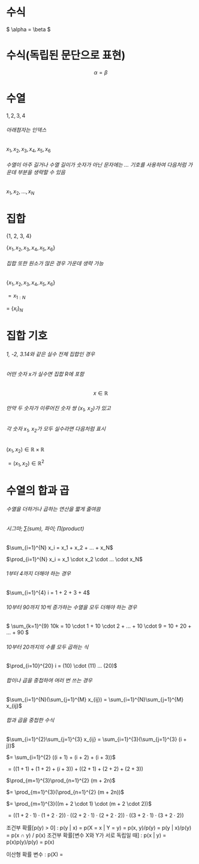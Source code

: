 

# 수식
$ \alpha = \beta $

# 수식(독립된 문단으로 표현)
$$ \alpha = \beta $$

# 수열
$1, 2, 3, 4$

###### 아래첨자는 인덱스
$x_1, x_2, x_3, x_4, x_5, x_6$

###### 수열이 아주 길거나 수열 길이가 숫자가 아닌 문자에는 ... 기호를 사용하여 다음처럼 가운데 부분을 생략할 수 있음
$x_1, x_2, ..., x_N$

# 집합
{1, 2, 3, 4}

{$x_1, x_2, x_3, x_4, x_5, x_6$}

###### 집합 또한 원소가 많은 경우 가운데 생략 가능
{$x_1, x_2, x_3, x_4, x_5, x_6$}

$= x_{1:N}$

$=$ {$x_i$}$_{N}$

# 집합 기호

###### 1, -2, 3.14와 같은 실수 전체 집합인 경우
###### 어떤 숫자 x가 실수면 집합 R에 포함
$$ x \in \mathbb{R} $$

###### 만약 두 숫자가 이루어진 숫자 쌍 (x<sub>1</sub>, x<sub>2</sub>)가 있고
###### 각 숫자 x<sub>1</sub>, x<sub>2</sub>가 모두 실수라면 다음처럼 표시
$(x_1, x_2) \in \mathbb{R} \times \mathbb{R}$

$=(x_1 , x_2) \in \mathbb{R}^2$

# 수열의 합과 곱
###### 수열을 더하거나 곱하는 연산을 짧게 줄여씀
###### 시그마; ∑(sum), 파이; ∏(product)
$\sum_{i=1}^{N} x_i = x_1 + x_2 + ... + x_N$

$\prod_{i=1}^{N} x_i = x_1 \cdot x_2 \cdot ... \cdot x_N$

###### 1부터 4까지 더해야 하는 경우
$\sum_{i=1}^{4} i = 1 + 2 + 3 + 4$

###### 10부터 90까지 10씩 증가하는 수열을 모두 더해야 하는 경우
$
\sum_{k=1}^{9} 10k = 10 \cdot 1 + 10 \cdot 2 + ... + 10 \cdot 9
= 10 + 20 + ... + 90
$

###### 10부터 20까지의 수를 모두 곱하는 식
$\prod_{i=10}^{20} i = (10) \cdot (11) ... (20)$

###### 합이나 곱을 중첩하여 여러 번 쓰는 경우
$\sum_{i=1}^{N}(\sum_{j=1}^{M} x_{ij}) = \sum_{i=1}^{N}\sum_{j=1}^{M} x_{ij}$

###### 합과 곱을 중첩한 수식
$\sum_{i=1}^{2}\sum_{j=1}^{3} x_{ij} = \sum_{i=1}^{3}(\sum_{j=1}^{3} (i + j))$

$= \sum_{i=1}^{2} ((i + 1) + (i + 2) + (i + 3))$

$= ((1 + 1) + (1 + 2) + (i + 3)) + ((2 + 1) + (2 + 2) + (2 + 3))$

$\prod_{m=1}^{3}\prod_{n=1}^{2} (m + 2n)$

$= \prod_{m=1}^{3}(\prod_{n=1}^{2} (m + 2n))$

$= \prod_{m=1}^{3}((m + 2 \cdot 1) \cdot (m + 2 \cdot 2))$

$= ((1 + 2 \cdot 1) \cdot (1 + 2 \cdot 2)) \cdot ((2 + 2 \cdot 1) \cdot (2 + 2 \cdot 2)) \cdot ((3 + 2 \cdot 1) \cdot (3 + 2 \cdot 2))$


조건부 확률[p(y) > 0] : p(y | x) = p(X = x | Y = y) = p(x, y)/p(y) = p(y | x)/p(y) = p(x ∩ y) / p(x)
조건부 확률[변수 X와 Y가 서로 독립일 때] : p(x | y) = p(x)p(y)/p(y) = p(x)

이산형 확률 변수 : p(X) = 




